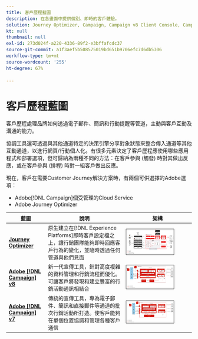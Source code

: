```yaml
---
title: 客戶歷程藍圖
description: 在各畫面中提供個別、即時的客戶體驗。
solution: Journey Optimizer, Campaign, Campaign v8 Client Console, Campaign v8 Web User Interface, Campaign Classic v7, Campaign Standard, Experience Platform
kt: null
thumbnail: null
exl-id: 273d024f-a220-4336-89f2-e3bffafcdc37
source-git-commit: a1f3aef5b508575019bd651b9706efc7d6db5306
workflow-type: tm+mt
source-wordcount: '255'
ht-degree: 67%

---
```


# 客戶歷程藍圖

客戶歷程處理品牌如何透過電子郵件、簡訊和行動提醒等管道，主動與客戶互動及溝通的能力。

協調工具還可透過與其他通道特定的決策引擎分享對象狀態來整合傳入通道等其他互動通道，以進行網頁/行動個人化。有很多元素決定了客戶歷程應使用哪些應用程式和部署選項，但可歸納為兩種不同的方法：在客戶參與 (觸發) 時對其做出反應，或在客戶參與 (排程) 時對一組客戶做出反應。

現在，客戶在需要Customer Journey解決方案時，有兩個可供選擇的Adobe選項：

<ul><li>Adobe[!DNL Campaign]個受管理的Cloud Service</li><li>Adobe Journey Optimizer</li></ul>

| 藍圖 | 說明 | 架構 |
|---|---|---|
| **[Journey Optimizer](journey-optimizer.md)** | 原生建立在[!DNL Experience Platforms]即時客戶設定檔之上，讓行銷團隊能夠即時回應客戶行為的變化，並隨時透過任何管道與他們見面 | <img src="assets/ajo-architecture.svg" alt="Journey Optimizer 藍圖的參考架構" style="width:75%; border:1px solid #4a4a4a" class="modal-image" /> |
| **[Adobe [!DNL Campaign] v8](campaign-v8.md)** | 新一代宣傳工具，針對高度複雜的資料管理和行銷流程而優化。可讓客戶將發現和建立豐富的行銷活動通訊相結合 | <img src="assets/campaign-v8-architecture.svg" alt="Campaign v8 藍圖的參考架構" style="width:75%; border:1px solid #4a4a4a" class="modal-image" /> |
| **[Adobe [!DNL Campaign] v7](campaign-v7.md)** | 傳統的宣傳工具，專為電子郵件、簡訊和直接郵件等通道的批次行銷活動所打造。使客戶能夠在單個位置協調和管理各種客戶通信 | <img src="assets/campaign-v7-architecture.svg" alt="Campaign v7 藍圖的參考架構" style="width:75%; border:1px solid #4a4a4a" class="modal-image" /> |
